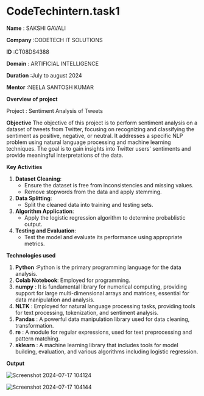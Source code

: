 # CodeTechintern.task1

**Name**     : SAKSHI GAVALI

**Company**  :CODETECH IT SOLUTIONS

**ID**       :CT08DS4388

**Domain**   : ARTIFICIAL INTELLIGENCE

**Duration** :July to august 2024

**Mentor**   :NEELA SANTOSH KUMAR

**Overview of project**

Project : Sentiment Analysis of Tweets

**Objective**
The objective of this project is to perform sentiment analysis on a dataset of tweets from Twitter, focusing on recognizing and classifying the sentiment as positive, negative, or neutral. It addresses a specific NLP problem using natural language processing and machine learning techniques. The goal is to gain insights into Twitter users' sentiments and provide meaningful interpretations of the data.

**Key Activities**
1. **Dataset Cleaning**:
   - Ensure the dataset is free from inconsistencies and missing values.
   - Remove stopwords from the data and apply stemming.
2. **Data Splitting**:
   - Split the cleaned data into training and testing sets.
3. **Algorithm Application**:
   - Apply the logistic regression algorithm to determine probablistic output.
4. **Testing and Evaluation**:
   - Test the model and evaluate its performance using appropriate metrics.
  
  **Technologies used**
1. **Python**  :Python is the primary programming language for the data analysis.
2. **Colab Notebook**: Employed for programming.
3. **numpy**   : It is fundamental library for numerical computing, providing support for large multi-dimensional arrays and matrices, essential for data manipulation and analysis.
4.  **NLTK**   : Employed for natural language processing tasks, providing tools for text processing, tokenization, and sentiment analysis.
5. **Pandas**  : A powerful data manipulation library used for data cleaning, transformation.
6. **re**      : A module for regular expressions, used for text preprocessing and pattern matching.
7. **sklearn** : A machine learning library that includes tools for model building, evaluation, and various algorithms including logistic regression.

 **Output**
 
![Screenshot 2024-07-17 104124](https://github.com/user-attachments/assets/f9ad8616-0b48-4f21-8082-d205a9f57d05)


![Screenshot 2024-07-17 104144](https://github.com/user-attachments/assets/80611a5e-d337-4ec1-934c-00b873ab0c91)
